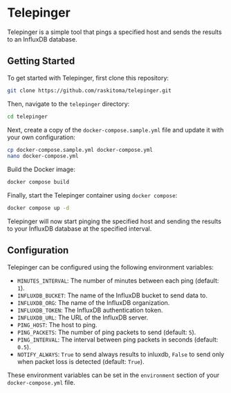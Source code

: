 # Telepinger

Telepinger is a simple tool that pings a specified host and sends the results to an InfluxDB database.

## Getting Started

To get started with Telepinger, first clone this repository:

```bash
git clone https://github.com/raskitoma/telepinger.git
```

Then, navigate to the `telepinger` directory:

```bash
cd telepinger 
```

Next, create a copy of the `docker-compose.sample.yml` file and update it with your own configuration:

```bash
cp docker-compose.sample.yml docker-compose.yml
nano docker-compose.yml
```

Build the Docker image:

```bash
docker compose build
```

Finally, start the Telepinger container using `docker compose`:

```bash
docker compose up -d
```

Telepinger will now start pinging the specified host and sending the results to your InfluxDB database at the specified interval.

## Configuration

Telepinger can be configured using the following environment variables:

- `MINUTES_INTERVAL`: The number of minutes between each ping (default: `1`).
- `INFLUXDB_BUCKET`: The name of the InfluxDB bucket to send data to.
- `INFLUXDB_ORG`: The name of the InfluxDB organization.
- `INFLUXDB_TOKEN`: The InfluxDB authentication token.
- `INFLUXDB_URL`: The URL of the InfluxDB server.
- `PING_HOST`: The host to ping.
- `PING_PACKETS`: The number of ping packets to send (default: `5`).
- `PING_INTERVAL`: The interval between ping packets in seconds (default: `0.5`).
- `NOTIFY_ALWAYS`: `True` to send always results to inluxdb, `False` to send only when packet loss is detected (default: `True`).

These environment variables can be set in the `environment` section of your `docker-compose.yml` file.
